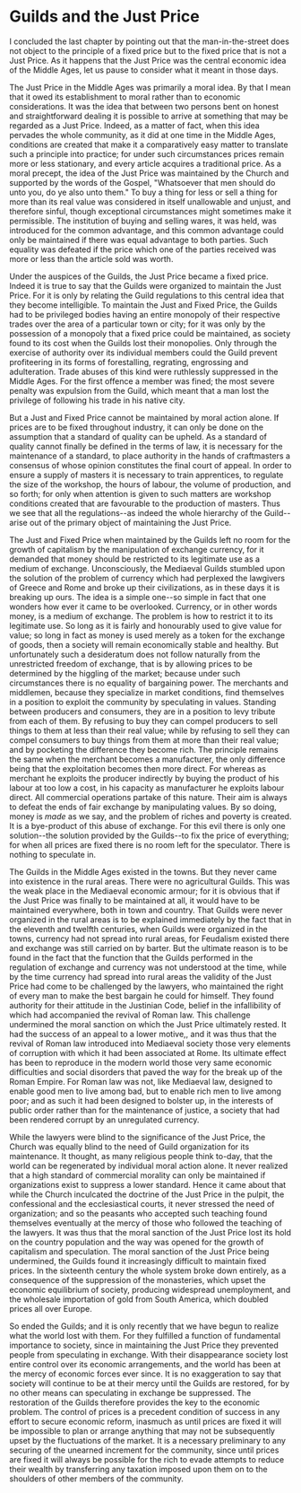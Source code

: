 # Guilds and the Just Price

I concluded the last chapter by pointing out that the man-in-the-street does not object to the principle of a fixed price but to the fixed price that is not a Just Price. As it happens that the Just Price was the central economic idea of the Middle Ages, let us pause to consider what it meant in those days.

The Just Price in the Middle Ages was primarily a moral idea. By that I mean that it owed its establishment to moral rather than to economic considerations. It was the idea that between two persons bent on honest and straightforward dealing it is possible to arrive at something that may be regarded as a Just Price. Indeed, as a matter of fact, when this idea pervades the whole community, as it did at one time in the Middle Ages, conditions are created that make it a comparatively easy matter to translate such a principle into practice; for under such circumstances prices remain more or less stationary, and every article acquires a traditional price. As a moral precept, the idea of the Just Price was maintained by the Church and supported by the words of the Gospel, "Whatsoever that men should do unto you, do ye also unto them." To buy a thing for less or sell a thing for more than its real value was considered in itself unallowable and unjust, and therefore sinful, though exceptional circumstances might sometimes make it permissible. The institution of buying and selling wares, it was held, was introduced for the common advantage, and this common advantage could only be maintained if there was equal advantage to both parties. Such equality was defeated if the price which one of the parties received was more or less than the article sold was worth.

Under the auspices of the Guilds, the Just Price became a fixed price. Indeed it is true to say that the Guilds were organized to maintain the Just Price. For it is only by relating the Guild regulations to this central idea that they become intelligible. To maintain the Just and Fixed Price, the Guilds had to be privileged bodies having an entire monopoly of their respective trades over the area of a particular town or city; for it was only by the possession of a monopoly that a fixed price could be maintained, as society found to its cost when the Guilds lost their monopolies. Only through the exercise of authority over its individual members could the Guild prevent profiteering in its forms of forestalling, regrating, engrossing and adulteration. Trade abuses of this kind were ruthlessly suppressed in the Middle Ages. For the first offence a member was fined; the most severe penalty was expulsion from the Guild, which meant that a man lost the privilege of following his trade in his native city.

But a Just and Fixed Price cannot be maintained by moral action alone. If prices are to be fixed throughout industry, it can only be done on the assumption that a standard of quality can be upheld. As a standard of quality cannot finally be defined in the terms of law, it is necessary for the maintenance of a standard, to place authority in the hands of craftmasters a consensus of whose opinion constitutes the final court of appeal. In order to ensure a supply of masters it is necessary to train apprentices, to regulate the size of the workshop, the hours of labour, the volume of production, and so forth; for only when attention is given to such matters are workshop conditions created that are favourable to the production of masters. Thus we see that all the regulations--as indeed the whole hierarchy of the Guild--arise out of the primary object of maintaining the Just Price.

The Just and Fixed Price when maintained by the Guilds left no room for the growth of capitalism by the manipulation of exchange currency, for it demanded that money should be restricted to its legitimate use as a medium of exchange. Unconsciously, the Mediaeval Guilds stumbled upon the solution of the problem of currency which had perplexed the lawgivers of Greece and Rome and broke up their civilizations, as in these days it is breaking up ours. The idea is a simple one--so simple in fact that one wonders how ever it came to be overlooked. Currency, or in other words money, is a medium of exchange. The problem is how to restrict it to its legitimate use. So long as it is fairly and honourably used to give value for value; so long in fact as money is used merely as a token for the exchange of goods, then a society will remain economically stable and healthy. But unfortunately such a desideratum does not follow naturally from the unrestricted freedom of exchange, that is by allowing prices to be determined by the higgling of the market; because under such circumstances there is no equality of bargaining power. The merchants and middlemen, because they specialize in market conditions, find themselves in a position to exploit the community by speculating in values. Standing between producers and consumers, they are in a position to levy tribute from each of them. By refusing to buy they can compel producers to sell things to them at less than their real value; while by refusing to sell they can compel consumers to buy things from them at more than their real value; and by pocketing the difference they become rich. The principle remains the same when the merchant becomes a manufacturer, the only difference being that the exploitation becomes then more direct. For whereas as merchant he exploits the producer indirectly by buying the product of his labour at too low a cost, in his capacity as manufacturer he exploits labour direct. All commercial operations partake of this nature. Their aim is always to defeat the ends of fair exchange by manipulating values. By so doing, money is *made* as we say, and the problem of riches and poverty is created. It is a bye-product of this abuse of exchange. For this evil there is only one solution--the solution provided by the Guilds--to fix the price of everything; for when all prices are fixed there is no room left for the speculator. There is nothing to speculate in.

The Guilds in the Middle Ages existed in the towns. But they never came into existence in the rural areas. There were no agricultural Guilds. This was the weak place in the Mediaeval economic armour; for it is obvious that if the Just Price was finally to be maintained at all, it would have to be maintained everywhere, both in town and country. That Guilds were never organized in the rural areas is to be explained immediately by the fact that in the eleventh and twelfth centuries, when Guilds were organized in the towns, currency had not spread into rural areas, for Feudalism existed there and exchange was still carried on by barter. But the ultimate reason is to be found in the fact that the function that the Guilds performed in the regulation of exchange and currency was not understood at the time, while by the time currency had spread into rural areas the validity of the Just Price had come to be challenged by the lawyers, who maintained the right of every man to make the best bargain he could for himself. They found authority for their attitude in the Justinian Code, belief in the infallibility of which had accompanied the revival of Roman law. This challenge undermined the moral sanction on which the Just Price ultimately rested. It had the success of an appeal to a lower motive,, and it was thus that the revival of Roman law introduced into Mediaeval society those very elements of corruption with which it had been associated at Rome. Its ultimate effect has been to reproduce in the modern world those very same economic difficulties and social disorders that paved the way for the break up of the Roman Empire. For Roman law was not, like Mediaeval law, designed to enable good men to live among bad, but to enable rich men to live among poor; and as such it had been designed to bolster up, in the interests of public order rather than for the maintenance of justice, a society that had been rendered corrupt by an unregulated currency.

While the lawyers were blind to the significance of the Just Price, the Church was equally blind to the need of Guild organization for its maintenance. It thought, as many religious people think to-day, that the world can be regenerated by individual moral action alone. It never realized that a high standard of commercial morality can only be maintained if organizations exist to suppress a lower standard. Hence it came about that while the Church inculcated the doctrine of the Just Price in the pulpit, the confessional and the ecclesiastical courts, it never stressed the need of organization; and so the peasants who accepted such teaching found themselves eventually at the mercy of those who followed the teaching of the lawyers. It was thus that the moral sanction of the Just Price lost its hold on the country population and the way was opened for the growth of capitalism and speculation. The moral sanction of the Just Price being undermined, the Guilds found it increasingly difficult to maintain fixed prices. In the sixteenth century the whole system broke down entirely, as a consequence of the suppression of the monasteries, which upset the economic equilibrium of society, producing widespread unemployment, and the wholesale importation of gold from South America, which doubled prices all over Europe.

So ended the Guilds; and it is only recently that we have begun to realize what the world lost with them. For they fulfilled a function of fundamental importance to society, since in maintaining the Just Price they prevented people from speculating in exchange. With their disappearance society lost entire control over its economic arrangements, and the world has been at the mercy of economic forces ever since. It is no exaggeration to say that society will continue to be at their mercy until the Guilds are restored, for by no other means can speculating in exchange be suppressed. The restoration of the Guilds therefore provides the key to the economic problem. The control of prices is a precedent condition of success in any effort to secure economic reform, inasmuch as until prices are fixed it will be impossible to plan or arrange anything that may not be subsequently upset by the fluctuations of the market. It is a necessary preliminary to any securing of the unearned increment for the community, since until prices are fixed it will always be possible for the rich to evade attempts to reduce their wealth by transferring any taxation imposed upon them on to the shoulders of other members of the community.

